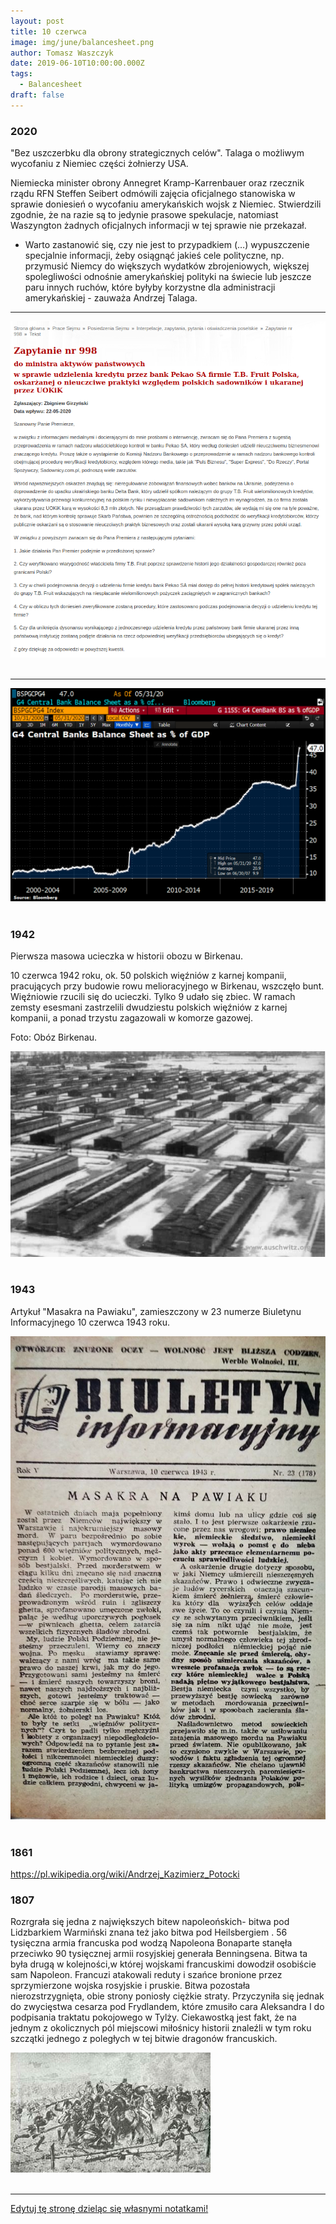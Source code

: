 ```yaml
---
layout: post
title: 10 czerwca
image: img/june/balancesheet.png
author: Tomasz Waszczyk
date: 2019-06-10T10:00:00.000Z
tags:
  - Balancesheet
draft: false
---
```


### 2020

"Bez uszczerbku dla obrony strategicznych celów". Talaga o możliwym wycofaniu z Niemiec części żołnierzy USA.

Niemiecka minister obrony Annegret Kramp-Karrenbauer oraz rzecznik rządu RFN Steffen Seibert odmówili zajęcia oficjalnego stanowiska w sprawie doniesień o wycofaniu amerykańskich wojsk z Niemiec. Stwierdzili zgodnie, że na razie są to jedynie prasowe spekulacje, natomiast Waszyngton żadnych oficjalnych informacji w tej sprawie nie przekazał.

- Warto zastanowić się, czy nie jest to przypadkiem (…) wypuszczenie specjalnie informacji, żeby osiągnąć jakieś cele polityczne, np. przymusić Niemcy do większych wydatków zbrojeniowych, większej spolegliwości odnośnie amerykańskiej polityki na świecie lub jeszcze paru innych ruchów, które byłyby korzystne dla administracji amerykańskiej - zauważa Andrzej Talaga.

---

<img src="./img/june/zapytanie.png"><br><br>

---

<img src="./img/june/balancesheet.png"><br><br>

<!-- <img src="./img/june/szumowina.jpg"><br><br> -->

### 1942

Pierwsza masowa ucieczka w historii obozu w Birkenau.

10 czerwca 1942 roku, ok. 50 polskich więźniów z karnej kompanii, pracujących przy budowie rowu melioracyjnego w Birkenau, wszczęło bunt. Więźniowie rzucili się do ucieczki. Tylko 9 udało się zbiec. W ramach zemsty esesmani zastrzelili dwudziestu polskich więźniów z karnej kompanii, a ponad trzystu zagazowali w komorze gazowej.

Foto: Obóz Birkenau.

<img src="./img/june/birkenau.jpg"><br><br>

### 1943

Artykuł "Masakra na Pawiaku", zamieszczony w 23 numerze Biuletynu Informacyjnego 10 czerwca 1943 roku.

<img src="./img/june/masakra.jpg"><br><br>

### 1861

https://pl.wikipedia.org/wiki/Andrzej_Kazimierz_Potocki

### 1807

Rozrgrała się jedna z największych bitew napoleońskich- bitwa pod Lidzbarkiem Warmiński znana też jako bitwa pod Heilsbergiem .
56 tysięczna armia francuska pod wodzą Napoleona Bonaparte stanęła przeciwko 90 tysięcznej armii rosyjskiej generała Benningsena.
Bitwa ta była drugą w kolejności,w której wojskami francuskimi dowodził osobiście sam Napoleon. Francuzi atakowali reduty i szańce bronione przez sprzymierzone wojska rosyjskie i pruskie.
Bitwa pozostała nierozstrzygnięta, obie
strony poniosły ciężkie straty. Przyczyniła się jednak do zwycięstwa cesarza pod Frydlandem, które zmusiło cara Aleksandra I do podpisania traktatu pokojowego w Tylży.
Ciekawostką jest fakt, że na jednym z okolicznych pól miejscowi miłośnicy historii znaleźli w tym roku szczątki jednego z poległych w tej bitwie dragonów francuskich.

<img src="./img/june/lidzbark.jpg"><br><br>

---

<a href="https://github.com/TomaszWaszczyk/historia.waszczyk.com/edit/master/src/content/june-10.md" target="_blank">Edytuj tę stronę dzieląc się własnymi notatkami!</a>
